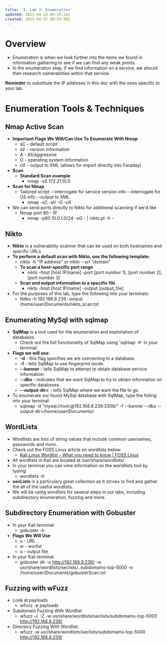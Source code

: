 ```yaml
---
title: '3. Lab 3: Enumeration'
updated: 2023-04-23 00:15:16Z
created: 2023-04-22 20:54:50Z
---
```

# Overview
- Enumeration is when we look further into the items we found in information gathering to see if we can find any weak points.
- In the enumeration step, if we find information on a service, we should then research vulnerabilties within that service.

**Reminder** to substitute the IP addreses in this doc with the ones specific to your lab.

# Enumeration Tools & Techniques

## Nmap Active Scan
- **Important Flags We Will/Can Use To Enumerate With Nmap**
	- sC - default script
	- sV - version information
	- A - All/aggressive
	- O - operating system information
	- oX - output to XML (allows for import directly into Faraday)
- **Scan**
	- **Standard Scan example**
		- nmap -sS 172.21.10.0
- **Scan for Nmap** 
	- Tailored script --interrogate for service version info --interrogate for OS info --output to XML
		- nmap -sC -sV -O -oX
- We can send ports directly to Nikto for additional scanning if we'd like 
	- Nmap port 80 - IP  
		- nmap -p80 10.0.1.0/24 -oG - | nikto.pl -h -

## **Nikto**
- **Nikto** is a vulnerability scanner that can be used on both hostnames and specific URLs
- **To perform a default scan with Nikto, use the following template:**
	- nikto -h "IP address" or nikto --url "domain"
	- **To scan a host-specific port range**
		- nikto -host [host IP/name] -port [port number 1], [port number 2], [port number 3]
	- **Scan and output information to a specific file**
		- nikto -host [host IP/name] -output [output_file]
- For the purposes of this lab, type the following into your terminals:
	- Nitko -h 192.168.9.239 -output /home/user/Documents/nikto_scan.txt

## Enumerating MySql with sqlmap
- **SqlMap** is a tool used for the enumeration and exploitation of databases.
	- Check out the full functionality of SqlMap using 'sqlmap -h' in your terminal.
- **Flags we will use**:
	- **-d** - this flag specifies we are connecting to a database.
	- **-f** - tells SqlMap to use fingerprint mode.
	- **--banner** - tells SqlMap to attempt to obtain database service information.
	- **--dbs** - indicates that we want SqlMap to try to obtain information on specific databases.
	- **--output-dir=** - tells SqlMap where we want the file to go.
- To enumerate our found MySql database with SqlMap, type the folling into your terminal:
	- sqlmap -d "mysql://root:@192.168.9.239:3306/" -f --banner --dbs --output-dir=/home/user/Documents/

## WordLists
- Wordlists are lists of string values that include common usernames, passwords and more.
- Check out the FOSS Linux article on wordlists below:
	- [Kali Linux Wordlist - What you need to know | FOSS Linux](https://www.fosslinux.com/48115/kali-linux-wordlist-what-you-need-to-know.htm)
- All wordlists in Kali are located at /usr/share/wordlists/
- In your terminal you can view information on the worldlists tool by typing:
	- wordlists -h
- **secLists** is a particulary great collection as it strives to find and gather the all of the useful wordlists.
- We will be using wordlists for several steps in our labs, including subdirectory enumeration, fuzzing and more.

## Subdirectory Enumeration with Gobuster
- In your Kali terminal:
	- gobuster -h
- **Flags We Will Use**
	- u - URL
	- w - worlist
	- o - output file
- In your Kali terminal:
	- gobuster dir -u http://192.168.9.239/ -w usr/share/wordlists/seclists/..subdomains-top-5000 -o /home/user/Documents/gobusterScan.txt

## **Fuzzing with wFuzz**
- Look at payloads
	- wfuzz -e payloads
- Subdomain Fuzzing With Wordlist
	- wfuzz -c -Z -w usr/share/wordlists/seclists/subdomains-top-5000 http://192.168.9.239/
- Directory Fuzzing With Wordlist:
	- wfuzz -w usr/share/wordlists/seclists/subdomains-top-5000 http://192.168.9.239/
